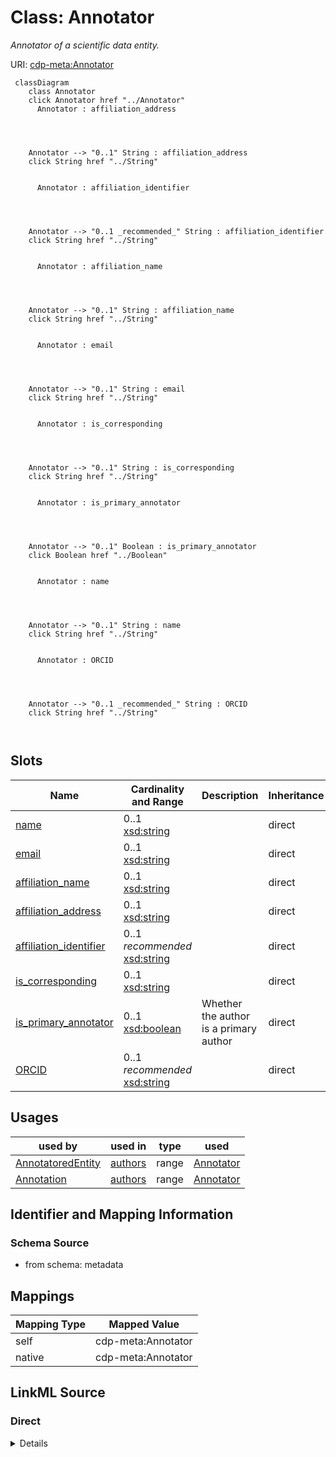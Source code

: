 

# Class: Annotator


_Annotator of a scientific data entity._





URI: [cdp-meta:Annotator](metadataAnnotator)






```mermaid
 classDiagram
    class Annotator
    click Annotator href "../Annotator"
      Annotator : affiliation_address




    Annotator --> "0..1" String : affiliation_address
    click String href "../String"


      Annotator : affiliation_identifier




    Annotator --> "0..1 _recommended_" String : affiliation_identifier
    click String href "../String"


      Annotator : affiliation_name




    Annotator --> "0..1" String : affiliation_name
    click String href "../String"


      Annotator : email




    Annotator --> "0..1" String : email
    click String href "../String"


      Annotator : is_corresponding




    Annotator --> "0..1" String : is_corresponding
    click String href "../String"


      Annotator : is_primary_annotator




    Annotator --> "0..1" Boolean : is_primary_annotator
    click Boolean href "../Boolean"


      Annotator : name




    Annotator --> "0..1" String : name
    click String href "../String"


      Annotator : ORCID




    Annotator --> "0..1 _recommended_" String : ORCID
    click String href "../String"



```




<!-- no inheritance hierarchy -->


## Slots

| Name | Cardinality and Range | Description | Inheritance |
| ---  | --- | --- | --- |
| [name](name.md) | 0..1 <br/> [xsd:string](http://www.w3.org/2001/XMLSchema#string) |  | direct |
| [email](email.md) | 0..1 <br/> [xsd:string](http://www.w3.org/2001/XMLSchema#string) |  | direct |
| [affiliation_name](affiliation_name.md) | 0..1 <br/> [xsd:string](http://www.w3.org/2001/XMLSchema#string) |  | direct |
| [affiliation_address](affiliation_address.md) | 0..1 <br/> [xsd:string](http://www.w3.org/2001/XMLSchema#string) |  | direct |
| [affiliation_identifier](affiliation_identifier.md) | 0..1 _recommended_ <br/> [xsd:string](http://www.w3.org/2001/XMLSchema#string) |  | direct |
| [is_corresponding](is_corresponding.md) | 0..1 <br/> [xsd:string](http://www.w3.org/2001/XMLSchema#string) |  | direct |
| [is_primary_annotator](is_primary_annotator.md) | 0..1 <br/> [xsd:boolean](http://www.w3.org/2001/XMLSchema#boolean) | Whether the author is a primary author | direct |
| [ORCID](ORCID.md) | 0..1 _recommended_ <br/> [xsd:string](http://www.w3.org/2001/XMLSchema#string) |  | direct |





## Usages

| used by | used in | type | used |
| ---  | --- | --- | --- |
| [AnnotatoredEntity](AnnotatoredEntity.md) | [authors](authors.md) | range | [Annotator](Annotator.md) |
| [Annotation](Annotation.md) | [authors](authors.md) | range | [Annotator](Annotator.md) |






## Identifier and Mapping Information







### Schema Source


* from schema: metadata




## Mappings

| Mapping Type | Mapped Value |
| ---  | ---  |
| self | cdp-meta:Annotator |
| native | cdp-meta:Annotator |







## LinkML Source

<!-- TODO: investigate https://stackoverflow.com/questions/37606292/how-to-create-tabbed-code-blocks-in-mkdocs-or-sphinx -->

### Direct

<details>
```yaml
name: Annotator
description: Annotator of a scientific data entity.
from_schema: metadata
attributes:
  name:
    name: name
    from_schema: metadata
    exact_mappings:
    - cdp-common:author_name
    alias: name
    owner: Annotator
    domain_of:
    - Author
    - Annotator
    - Organism
    - Tissue
    - CellType
    - CellStrain
    - CellComponent
    - AnnotationObject
    range: string
    inlined: true
    inlined_as_list: true
  email:
    name: email
    from_schema: metadata
    exact_mappings:
    - cdp-common:author_email
    alias: email
    owner: Annotator
    domain_of:
    - Author
    - Annotator
    range: string
    inlined: true
    inlined_as_list: true
  affiliation_name:
    name: affiliation_name
    from_schema: metadata
    exact_mappings:
    - cdp-common:author_affiliation_name
    alias: affiliation_name
    owner: Annotator
    domain_of:
    - Author
    - Annotator
    range: string
    inlined: true
    inlined_as_list: true
  affiliation_address:
    name: affiliation_address
    from_schema: metadata
    exact_mappings:
    - cdp-common:author_affiliation_address
    alias: affiliation_address
    owner: Annotator
    domain_of:
    - Author
    - Annotator
    range: string
    inlined: true
    inlined_as_list: true
  affiliation_identifier:
    name: affiliation_identifier
    from_schema: metadata
    exact_mappings:
    - cdp-common:affiliation_identifier
    alias: affiliation_identifier
    owner: Annotator
    domain_of:
    - Author
    - Annotator
    range: string
    recommended: true
    inlined: true
    inlined_as_list: true
  is_corresponding:
    name: is_corresponding
    from_schema: metadata
    exact_mappings:
    - cdp-common:author_corresponding_author_status
    alias: is_corresponding
    owner: Annotator
    domain_of:
    - Author
    - Annotator
    range: string
    inlined: true
    inlined_as_list: true
  is_primary_annotator:
    name: is_primary_annotator
    description: Whether the author is a primary author.
    from_schema: metadata
    exact_mappings:
    - cdp-common:author_primary_author_status
    rank: 1000
    alias: is_primary_annotator
    owner: Annotator
    domain_of:
    - Annotator
    range: boolean
    inlined: true
    inlined_as_list: true
  ORCID:
    name: ORCID
    from_schema: metadata
    exact_mappings:
    - cdp-common:orcid
    alias: ORCID
    owner: Annotator
    domain_of:
    - Author
    - Annotator
    range: string
    recommended: true
    inlined: true
    inlined_as_list: true

```
</details>

### Induced

<details>
```yaml
name: Annotator
description: Annotator of a scientific data entity.
from_schema: metadata
attributes:
  name:
    name: name
    from_schema: metadata
    exact_mappings:
    - cdp-common:author_name
    alias: name
    owner: Annotator
    domain_of:
    - Author
    - Annotator
    - Organism
    - Tissue
    - CellType
    - CellStrain
    - CellComponent
    - AnnotationObject
    range: string
    inlined: true
    inlined_as_list: true
  email:
    name: email
    from_schema: metadata
    exact_mappings:
    - cdp-common:author_email
    alias: email
    owner: Annotator
    domain_of:
    - Author
    - Annotator
    range: string
    inlined: true
    inlined_as_list: true
  affiliation_name:
    name: affiliation_name
    from_schema: metadata
    exact_mappings:
    - cdp-common:author_affiliation_name
    alias: affiliation_name
    owner: Annotator
    domain_of:
    - Author
    - Annotator
    range: string
    inlined: true
    inlined_as_list: true
  affiliation_address:
    name: affiliation_address
    from_schema: metadata
    exact_mappings:
    - cdp-common:author_affiliation_address
    alias: affiliation_address
    owner: Annotator
    domain_of:
    - Author
    - Annotator
    range: string
    inlined: true
    inlined_as_list: true
  affiliation_identifier:
    name: affiliation_identifier
    from_schema: metadata
    exact_mappings:
    - cdp-common:affiliation_identifier
    alias: affiliation_identifier
    owner: Annotator
    domain_of:
    - Author
    - Annotator
    range: string
    recommended: true
    inlined: true
    inlined_as_list: true
  is_corresponding:
    name: is_corresponding
    from_schema: metadata
    exact_mappings:
    - cdp-common:author_corresponding_author_status
    alias: is_corresponding
    owner: Annotator
    domain_of:
    - Author
    - Annotator
    range: string
    inlined: true
    inlined_as_list: true
  is_primary_annotator:
    name: is_primary_annotator
    description: Whether the author is a primary author.
    from_schema: metadata
    exact_mappings:
    - cdp-common:author_primary_author_status
    rank: 1000
    alias: is_primary_annotator
    owner: Annotator
    domain_of:
    - Annotator
    range: boolean
    inlined: true
    inlined_as_list: true
  ORCID:
    name: ORCID
    from_schema: metadata
    exact_mappings:
    - cdp-common:orcid
    alias: ORCID
    owner: Annotator
    domain_of:
    - Author
    - Annotator
    range: string
    recommended: true
    inlined: true
    inlined_as_list: true

```
</details>
